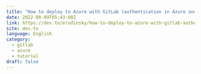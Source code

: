 ```yaml
---
title: "How to deploy to Azure with GitLab (authentication in Azure and YAML pipeline example)"
date: 2022-08-09T05:43:00Z
link: https://dev.to/erudinsky/how-to-deploy-to-azure-with-gitlab-authentication-credentials-store-runner-config-yaml-pipeline-example-37bp?utm_medium=RSS&utm_source=news.12bit.vn
site: dev.to
language: English
category:
  - gitlab
  - azure
  - tutorial
draft: false
---
```

